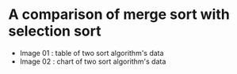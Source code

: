 # A comparison of merge sort with selection sort

- Image 01 : table of two sort algorithm's data
- Image 02 : chart of two sort algorithm's data
